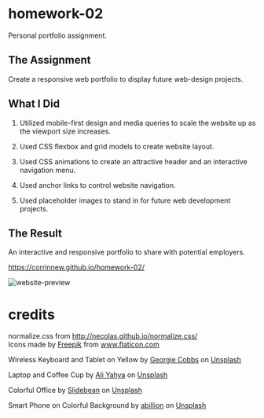 # homework-02
Personal portfolio assignment.

## The Assignment
Create a responsive web portfolio to display future web-design projects.

## What I Did
1. Utilized mobile-first design and media queries to scale the website up as the viewport size increases.

2. Used CSS flexbox and grid models to create website layout.

3. Used CSS animations to create an attractive header and an interactive navigation menu.

4. Used anchor links to control website navigation.

5. Used placeholder images to stand in for future web development projects.

## The Result

An interactive and responsive portfolio to share with potential employers.

https://corrinnew.github.io/homework-02/

![website-preview](https://github.com/CorrinneW/homework-02/blob/main/Assets/images/preview.gif)

# credits
normalize.css from http://necolas.github.io/normalize.css/  
Icons made by <a href="https://www.freepik.com" title="Freepik">Freepik</a> from <a href="https://www.flaticon.com/" title="Flaticon">www.flaticon.com</a>

Wireless Keyboard and Tablet on Yellow by <a href="https://unsplash.com/@georgie_cobbs?utm_source=unsplash&amp;utm_medium=referral&amp;utm_content=creditCopyText">Georgie Cobbs</a> on <a href="https://unsplash.com/s/photos/tech-yellow?utm_source=unsplash&amp;utm_medium=referral&amp;utm_content=creditCopyText">Unsplash</a>

Laptop and Coffee Cup by <a href="https://unsplash.com/@ayahya09?utm_source=unsplash&amp;utm_medium=referral&amp;utm_content=creditCopyText">Ali Yahya</a> on <a href="https://unsplash.com/s/photos/business?utm_source=unsplash&amp;utm_medium=referral&amp;utm_content=creditCopyText">Unsplash</a>

Colorful Office by <a href="https://unsplash.com/@slidebean?utm_source=unsplash&amp;utm_medium=referral&amp;utm_content=creditCopyText">Slidebean</a> on <a href="https://unsplash.com/s/photos/office?utm_source=unsplash&amp;utm_medium=referral&amp;utm_content=creditCopyText">Unsplash</a>

Smart Phone on Colorful Background by <a href="https://unsplash.com/@abillion?utm_source=unsplash&amp;utm_medium=referral&amp;utm_content=creditCopyText">abillion</a> on <a href="https://unsplash.com/s/photos/smart-phone?utm_source=unsplash&amp;utm_medium=referral&amp;utm_content=creditCopyText">Unsplash</a>

